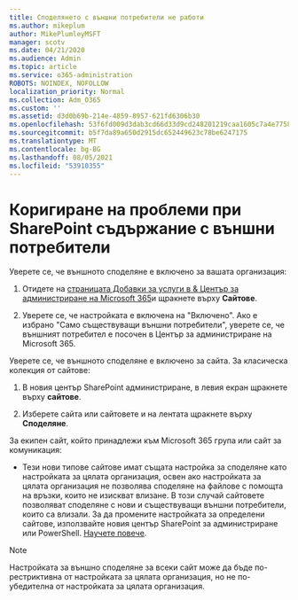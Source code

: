 ```yaml
---
title: Споделянето с външни потребители не работи
ms.author: mikeplum
author: MikePlumleyMSFT
manager: scotv
ms.date: 04/21/2020
ms.audience: Admin
ms.topic: article
ms.service: o365-administration
ROBOTS: NOINDEX, NOFOLLOW
localization_priority: Normal
ms.collection: Adm_O365
ms.custom: ''
ms.assetid: d3d0b69b-214e-4859-8957-621fd6306b30
ms.openlocfilehash: 53f6fd009d3dab3cd66d33d9cd248201219caa1605c7a4e7758a5a8d720f68c2
ms.sourcegitcommit: b5f7da89a650d2915dc652449623c78be6247175
ms.translationtype: MT
ms.contentlocale: bg-BG
ms.lasthandoff: 08/05/2021
ms.locfileid: "53910355"
---
```

# <a name="fix-problems-sharing-sharepoint-content-with-external-users"></a>Коригиране на проблеми при SharePoint съдържание с външни потребители

Уверете се, че външното споделяне е включено за вашата организация:
  
1. Отидете на [страницата Добавки за услуги в &amp; Център за администриране на Microsoft 365](https://portal.office.com/adminportal/home#/Settings/ServicesAndAddIns)и щракнете върху **Сайтове**.
    
2. Уверете се, че настройката е включена на "Включено". Ако е избрано "Само съществуващи външни потребители", уверете се, че външният потребител е посочен в Център за администриране на Microsoft 365.
    
Уверете се, че външното споделяне е включено за сайта. За класическа колекция от сайтове:
  
1. В новия център SharePoint администриране, в левия екран щракнете върху **сайтове**.
    
2. Изберете сайта или сайтовете и на лентата щракнете върху **Споделяне**.
    
За екипен сайт, който принадлежи към Microsoft 365 група или сайт за комуникация:
  
- Тези нови типове сайтове имат същата настройка за споделяне като настройката за цялата организация, освен ако настройката за цялата организация не позволява споделяне на файлове с помощта на връзки, които не изискват влизане. В този случай сайтовете позволяват споделяне с нови и съществуващи външни потребители, които са влизали. За да промените настройката за определени сайтове, използвайте новия център SharePoint за администриране или PowerShell. [Научете повече](https://go.microsoft.com/fwlink/?linkid=871863).
    
> [!NOTE]
> Настройката за външно споделяне за всеки сайт може да бъде по-рестриктивна от настройката за цялата организация, но не по-убедителна от настройката за цялата организация. 
  

